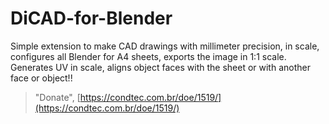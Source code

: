 # DiCAD-for-Blender
Simple extension to make CAD drawings with millimeter precision, in scale, configures all Blender for A4 sheets, exports the image in 1:1 scale. Generates UV in scale, aligns object faces with the sheet or with another face or object!!

> "Donate", [https://condtec.com.br/doe/1519/](https://condtec.com.br/doe/1519/)
